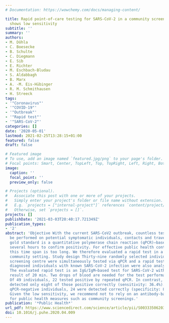 ```yaml
---
# Documentation: https://wowchemy.com/docs/managing-content/

title: Rapid point-of-care testing for SARS-CoV-2 in a community screening setting
  shows low sensitivity
subtitle: ''
summary: ''
authors:
- M. Döhla
- C. Boesecke
- B. Schulte
- C. Diegmann
- E. Sib
- E. Richter
- M. Eschbach-Bludau
- S. Aldabbagh
- B. Marx
- A. -M. Eis-Hübinger
- R. M. Schmithausen
- H. Streeck
tags:
- '"Coronavirus"'
- '"COVID-19"'
- '"Outbreak"'
- '"Rapid test"'
- '"SARS-CoV-2"'
categories: []
date: '2020-05-01'
lastmod: 2021-02-25T13:28:15+01:00
featured: false
draft: false

# Featured image
# To use, add an image named `featured.jpg/png` to your page's folder.
# Focal points: Smart, Center, TopLeft, Top, TopRight, Left, Right, BottomLeft, Bottom, BottomRight.
image:
  caption: ''
  focal_point: ''
  preview_only: false

# Projects (optional).
#   Associate this post with one or more of your projects.
#   Simply enter your project's folder or file name without extension.
#   E.g. `projects = ["internal-project"]` references `content/project/deep-learning/index.md`.
#   Otherwise, set `projects = []`.
projects: []
publishDate: '2021-03-03T20:40:17.721349Z'
publication_types:
- '2'
abstract: 'Objective With the current SARS-CoV2 outbreak, countless tests need to
  be performed on potential symptomatic individuals, contacts and travellers. The
  gold standard is a quantitative polymerase chain reaction (qPCR)–based system taking
  several hours to confirm positivity. For effective public health containment measures,
  this time span is too long. We therefore evaluated a rapid test in a high-prevalence
  community setting. Study design Thirty-nine randomly selected individuals at a COVID-19
  screening centre were simultaneously tested via qPCR and a rapid test. Ten previously
  diagnosed individuals with known SARS-CoV-2 infection were also analysed. Methods
  The evaluated rapid test is an IgG/IgM–based test for SARS-CoV-2 with a time to
  result of 20 min. Two drops of blood are needed for the test performance. Results
  Of 49 individuals, 22 tested positive by repeated qPCR. In contrast, the rapid test
  detected only eight of those positive correctly (sensitivity: 36.4%). Of the 27
  qPCR-negative individuals, 24 were detected correctly (specificity: 88.9%). Conclusion
  Given the low sensitivity, we recommend not to rely on an antibody-based rapid test
  for public health measures such as community screenings.'
publication: '*Public Health*'
url_pdf: https://www.sciencedirect.com/science/article/pii/S0033350620301141
doi: 10.1016/j.puhe.2020.04.009
---
```

